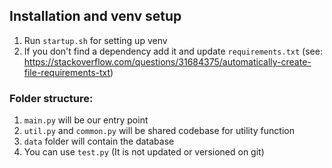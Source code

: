 ## Installation and venv setup

1. Run `startup.sh` for setting up venv
2. If you don't find a dependency add it and update `requirements.txt` (see: https://stackoverflow.com/questions/31684375/automatically-create-file-requirements-txt)

### Folder structure:

1. `main.py` will be our entry point
2. `util.py` and `common.py` will be shared codebase for utility function
3. `data` folder will contain the database
4. You can use `test.py` (It is not updated or versioned on git)